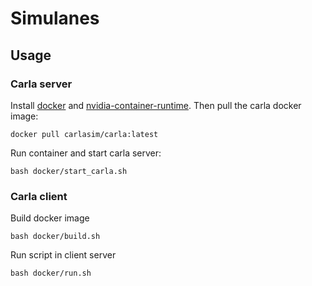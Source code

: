 # Simulanes

## Usage

### Carla server
Install [docker](https://docs.docker.com/engine/install/) and [nvidia-container-runtime](https://nvidia.github.io/nvidia-container-runtime/). 
Then pull the carla docker image:
```
docker pull carlasim/carla:latest
```
Run container and start carla server:
```
bash docker/start_carla.sh
```

### Carla client
Build docker image
```
bash docker/build.sh
```
Run script in client server
```
bash docker/run.sh
```
